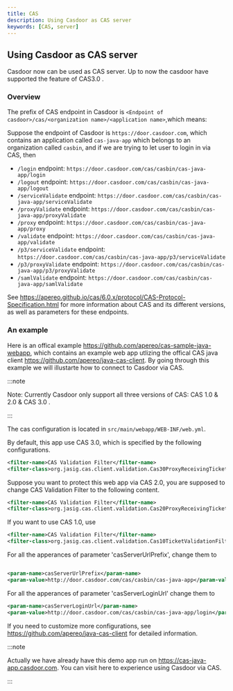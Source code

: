 ```yaml
---
title: CAS
description: Using Casdoor as CAS server
keywords: [CAS, server]
---
```


## Using Casdoor as CAS server

Casdoor now can be used as CAS server. Up to now the casdoor have supported the feature of CAS3.0 .

### Overview

The prefix of CAS endpoint in Casdoor is `<Endpoint of casdoor>/cas/<organization name>/<application name>`,which means:

Suppose the endpoint of Casdoor is `https://door.casdoor.com`, which contains an application called `cas-java-app` which belongs to an organization called `casbin`, and if we are trying to let user to login in via CAS, then
- `/login` endpoint: `https://door.casdoor.com/cas/casbin/cas-java-app/login`
- `/logout` endpoint: `https://door.casdoor.com/cas/casbin/cas-java-app/logout`
- `/serviceValidate` endpoint: `https://door.casdoor.com/cas/casbin/cas-java-app/serviceValidate`
- `/proxyValidate` endpoint: `https://door.casdoor.com/cas/casbin/cas-java-app/proxyValidate`
- `/proxy` endpoint: `https://door.casdoor.com/cas/casbin/cas-java-app/proxy`
- `/validate` endpoint: `https://door.casdoor.com/cas/casbin/cas-java-app/validate`
- `/p3/serviceValidate` endpoint: `https://door.casdoor.com/cas/casbin/cas-java-app/p3/serviceValidate`
- `/p3/proxyValidate` endpoint: `https://door.casdoor.com/cas/casbin/cas-java-app/p3/proxyValidate`
- `/samlValidate` endpoint: `https://door.casdoor.com/cas/casbin/cas-java-app/samlValidate`

See <https://apereo.github.io/cas/6.0.x/protocol/CAS-Protocol-Specification.html> for more information about CAS and its different versions, as well as parameters for these endpoints.

### An example

Here is an offical example <https://github.com/apereo/cas-sample-java-webapp>, which contains an example web app utlizing the offical CAS java client <https://github.com/apereo/java-cas-client>. By going through this example we will illustarte how to connect to Casdoor via CAS.


:::note

Note: Currently Casdoor only support all three versions of CAS: CAS 1.0 & 2.0 & CAS 3.0 .

:::

The cas configuration is located in `src/main/webapp/WEB-INF/web.yml`.

By default, this app use CAS 3.0, which is specified by the following configurations.
```xml
<filter-name>CAS Validation Filter</filter-name>
<filter-class>org.jasig.cas.client.validation.Cas30ProxyReceivingTicketValidationFilter</filter-class>
```


Suppose you want to protect this web app via CAS 2.0, you are supposed to change CAS Validation Filter to the following content.
```xml
<filter-name>CAS Validation Filter</filter-name>
<filter-class>org.jasig.cas.client.validation.Cas20ProxyReceivingTicketValidationFilter</filter-class>
```


If you want to use CAS 1.0, use
```xml
<filter-name>CAS Validation Filter</filter-name>
<filter-class>org.jasig.cas.client.validation.Cas10TicketValidationFilter</filter-class>
```

For all the apperances of parameter 'casServerUrlPrefix', change them to
```xml

<param-name>casServerUrlPrefix</param-name>
<param-value>http://door.casdoor.com/cas/casbin/cas-java-app</param-value>

```

For all the apperances of parameter 'casServerLoginUrl' change them to
```xml
<param-name>casServerLoginUrl</param-name>
<param-value>http://door.casdoor.com/cas/casbin/cas-java-app/login</param-value>
```

If you need to customize more configurations, see <https://github.com/apereo/java-cas-client> for detailed information. 

:::note

Actually we have already have this demo app run on <https://cas-java-app.casdoor.com>. You can visit here to experience using Casdoor via CAS.

:::